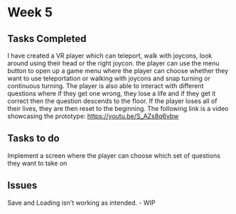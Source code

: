 # Week 5
## Tasks Completed
I have created a VR player which can teleport, walk with joycons, look around using their head or the right joycon. the player can use the menu button to open up a game menu where the player can choose whether they want to use teleportation or walking with joycons
and snap turning or continuous turning. The player is also able to interact with different questions where if they get one wrong, they lose a life and if they get it correct then the question descends to the floor. If the player loses all of their lives, they are then reset to the beginning. The following link is a video showcasing the prototype: https://youtu.be/S_AZs8q6vbw
## Tasks to do
Implement a screen where the player can choose which set of questions they want to take on
## Issues
Save and Loading isn't working as intended. - WIP

